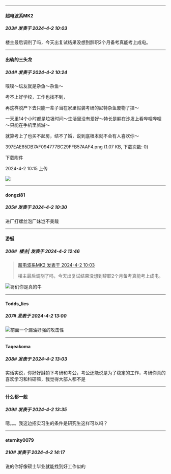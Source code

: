 ﻿
*****

####  超电波系MK2  
##### 203#       发表于 2024-4-2 10:03

楼主最后调剂了吗，今天出复试结果没想到辞职2个月备考真能考上成电。


*****

####  出轨的三头龙  
##### 204#       发表于 2024-4-2 10:24

噗噗～坛友就是杂鱼～杂鱼～

考不上好学校，工作也找不到，

再这样脱产下去只能一辈子当在家里假装考研的尼特杂鱼废物了捏～

一天里14个小时都是垃圾时间～生活里没有爱好～特长是躺在沙发上看哔哩哔哩～只能在手机里旅游～

就算考上了也买不起房，结不了婚，说到底根本就不会有人喜欢你～

397EAE85DB7AF094777BC29FFB57AAF4.png
(1.07 KB, 下载次数: 0)

下载附件

2024-4-2 10:15 上传

<img src="https://img.saraba1st.com/forum/202404/02/101524cb34b3smm1oo5o12.png" referrerpolicy="no-referrer">

*****

####  dongzi81  
##### 205#       发表于 2024-4-2 10:30

进厂打螺丝泡厂妹岂不美哉


*****

####  游蜓  
##### 206#         楼主| 发表于 2024-4-2 12:46

<blockquote><a href="httphttps://bbs.saraba1st.com/2b/forum.php?mod=redirect&amp;goto=findpost&amp;pid=64455810&amp;ptid=2162148" target="_blank">超电波系MK2 发表于 2024-4-2 10:03</a>

楼主最后调剂了吗，今天出复试结果没想到辞职2个月备考真能考上成电。</blockquote>
<img src="https://static.saraba1st.com/image/smiley/face2017/068.png" referrerpolicy="no-referrer">哥们你是真的牛


*****

####  Todds_lies  
##### 207#       发表于 2024-4-2 13:00

<img src="https://static.saraba1st.com/image/smiley/face2017/174.png" referrerpolicy="no-referrer">前面一个漏油好强的攻击性


*****

####  Taqeakoma  
##### 208#       发表于 2024-4-2 13:03

实话实说，你好好斟酌下考研和考公，考公还能说是为了稳定的工作，考研你真的喜欢学习和科研嘛，我觉得大部人都不是


*****

####  什么都一般  
##### 209#       发表于 2024-4-2 13:35

嗯。。。我这边招实习生的条件是研究生这样可以吗？


*****

####  eternity0079  
##### 210#       发表于 2024-4-2 14:17

说的你好像硕士毕业就能找到好工作似的

